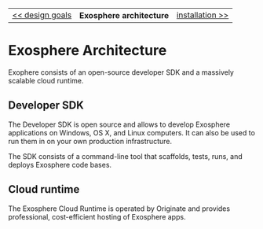 <table>
  <tr>
    <td><a href="01_design_goals.md">&lt;&lt; design goals</a></td>
    <th>Exosphere architecture</th>
    <td><a href="03_installation.md">installation &gt;&gt;</a></td>
  </tr>
</table>


# Exosphere Architecture

Exophere consists of an open-source developer SDK and a massively scalable cloud runtime.


## Developer SDK

The Developer SDK is open source
and allows to develop Exosphere applications on Windows, OS X, and Linux computers.
It can also be used to run them in on your own production infrastructure.

The SDK consists of a command-line tool that scaffolds, tests,
runs, and deploys Exosphere code bases.


## Cloud runtime

The Exosphere Cloud Runtime is operated by Originate
and provides professional, cost-efficient hosting of Exosphere apps.

